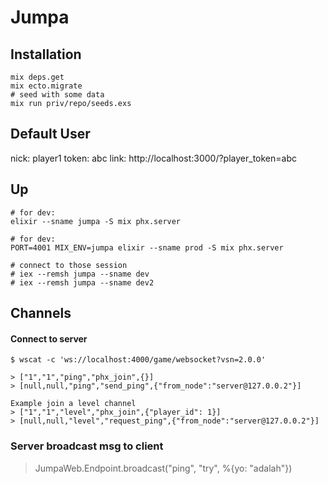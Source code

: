 # Jumpa

## Installation

```
mix deps.get
mix ecto.migrate
# seed with some data
mix run priv/repo/seeds.exs
```

## Default User

nick: player1
token: abc
link: http://localhost:3000/?player_token=abc

## Up

```
# for dev:
elixir --sname jumpa -S mix phx.server

# for dev:
PORT=4001 MIX_ENV=jumpa elixir --sname prod -S mix phx.server

# connect to those session
# iex --remsh jumpa --sname dev
# iex --remsh jumpa --sname dev2

```

## Channels

#### Connect to server
```
$ wscat -c 'ws://localhost:4000/game/websocket?vsn=2.0.0'

> ["1","1","ping","phx_join",{}]
> [null,null,"ping","send_ping",{"from_node":"server@127.0.0.2"}]

Example join a level channel
> ["1","1","level","phx_join",{"player_id": 1}]
> [null,null,"level","request_ping",{"from_node":"server@127.0.0.2"}]
```

### Server broadcast msg to client
> JumpaWeb.Endpoint.broadcast("ping", "try", %{yo: "adalah"})

